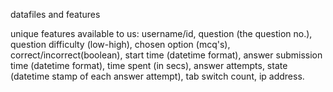 datafiles and features

unique features available to us: username/id, question (the question no.), question difficulty (low-high), chosen option (mcq's), correct/incorrect(boolean), start time (datetime format), answer submission time (datetime format), time spent (in secs), answer attempts, state (datetime stamp of each answer attempt), tab switch count, ip address.
